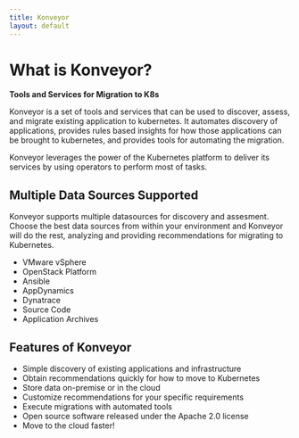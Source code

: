 ```yaml
---
title: Konveyor
layout: default
---
```


# What is Konveyor?

**Tools and Services for Migration to K8s**

Konveyor is a set of tools and services that can be used to discover, assess, and migrate existing application to kubernetes. It automates discovery of applications, provides rules based insights for how those applications can be brought to kubernetes, and provides tools for automating the migration.

Konveyor leverages the power of the Kubernetes platform to deliver its services by using operators to perform most of tasks.

## Multiple Data Sources Supported

Konveyor supports multiple datasources for discovery and assesment. Choose the best data sources from within your environment and Konveyor will do the rest, analyzing and providing recommendations for migrating to Kubernetes.

*   VMware vSphere
*   OpenStack Platform
*   Ansible
*   AppDynamics
*   Dynatrace
*   Source Code
*   Application Archives

## Features of Konveyor

* Simple discovery of existing applications and infrastructure
* Obtain recommendations quickly for how to move to Kubernetes
* Store data on-premise or in the cloud
* Customize recommendations for your specific requirements
* Execute migrations with automated tools
* Open source software released under the Apache 2.0 license
* Move to the cloud faster!

